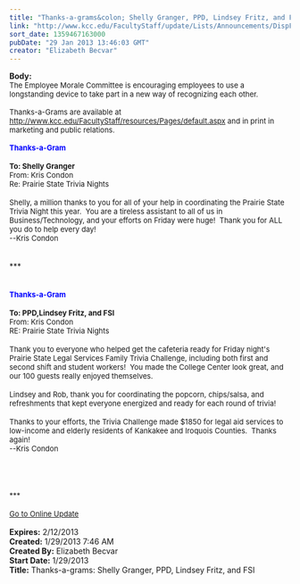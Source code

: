 ```yaml
---
title: "Thanks-a-grams&colon; Shelly Granger, PPD, Lindsey Fritz, and FSI"
link: "http://www.kcc.edu/FacultyStaff/update/Lists/Announcements/DispForm.aspx?ID=976"
sort_date: 1359467163000
pubDate: "29 Jan 2013 13:46:03 GMT"
creator: "Elizabeth Becvar"
---
```


<div><b>Body:</b> <div class="ExternalClassD5854EF00A6C48F7AF5C2802209127E4">
<div><font size="2">The Employee Morale Committee is encouraging employees to use a longstanding device to take part in a new way of recognizing each other. <br /> <br />Thanks-a-Grams are available at </font><a href="/FacultyStaff/resources/Pages/default.aspx"><font size="2">http://www.kcc.edu/FacultyStaff/resources/Pages/default.aspx</font></a><font size="2"> and in print in marketing and public relations. <br /> <br /><font color="#0000ff"><strong>Thanks-a-Gram</strong></font></font></div>
<div><br /><font size="2"><strong>To: Shelly Granger<br /></strong>From: Kris Condon<br />Re: Prairie State Trivia Nights</font></div>
<div><br /><font size="2">Shelly, a million thanks to you for all of your help in coordinating the Prairie State Trivia Night this year.  You are a tireless assistant to all of us in Business/Technology, and your efforts on Friday were huge!  Thank you for ALL you do to help every day!  </font></div>
<div><font size="2">--Kris Condon </font></div>
<div> </div>
<div> </div>
<div>***</div>
<div> </div>
<div> </div>
<div><font color="#0000ff" size="2"><strong>Thanks-a-Gram</strong></font></div>
<div><br /><font size="2"><strong>To: PPD,Lindsey Fritz, and FSI<br /></strong>From: Kris Condon<br />RE: Prairie State Trivia Nights</font></div>
<div><br /><font size="2">Thank you to everyone who helped get the cafeteria ready for Friday night's Prairie State Legal Services Family Trivia Challenge, including both first and second shift and student workers!  You made the College Center look great, and our 100 guests really enjoyed themselves.</font></div>
<div><font size="2"></font> </div>
<div><font size="2">Lindsey and Rob, thank you for coordinating the popcorn, chips/salsa, and refreshments that kept everyone energized and ready for each round of trivia!</font></div>
<div><font size="2"></font> </div>
<div><font size="2">Thanks to your efforts, the Trivia Challenge made $1850 for legal aid services to low-income and elderly residents of Kankakee and Iroquois Counties.  Thanks again!  </font></div>
<div><font size="2">--Kris Condon<br /></font></div>
<div><font size="2"></font> </div>
<div><font size="2"></font> </div>
<div><font size="2"></font> </div>
<div><font size="2"></font> </div>
<div><font size="2">***</font></div>
<div><font size="2"></font> </div>
<div><font size="2"><a href="/FacultyStaff/update/Pages/dailyupdate.aspx">Go to Online Update</a></font><font size="2"></font></div>
<div><font size="2"> </div></font></div></div>
<div><b>Expires:</b> 2/12/2013</div>
<div><b>Created:</b> 1/29/2013 7:46 AM</div>
<div><b>Created By:</b> Elizabeth Becvar</div>
<div><b>Start Date:</b> 1/29/2013</div>
<div><b>Title:</b> Thanks-a-grams: Shelly Granger, PPD, Lindsey Fritz, and FSI</div>

